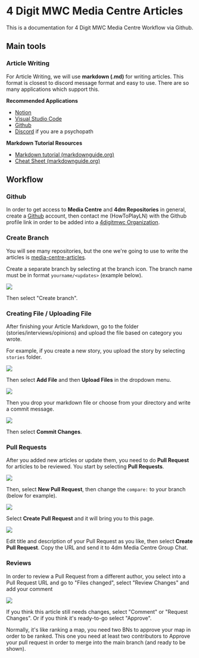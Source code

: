 # 4 Digit MWC Media Centre Articles

This is a documentation for 4 Digit MWC Media Centre Workflow via Github.

## Main tools

### Article Writing

For Article Writing, we will use **markdown (.md)** for writing articles. This format is closest to discord message format and easy to use. There are so many applications which support this.

**Recommended Applications**
- [Notion](https://www.notion.so/)
- [Visual Studio Code](https://code.visualstudio.com/)
- [Github](https://github.com/)
- [Discord](https://discord.com/) if you are a psychopath

**Markdown Tutorial Resources**
- [Markdown tutorial (markdownguide.org)](https://www.markdownguide.org/)
- [Cheat Sheet (markdownguide.org)](https://www.markdownguide.org/cheat-sheet/)

## Workflow

### Github

In order to get access to **Media Centre** and **4dm Repositories** in general, create a [Github](https://github.com/) account, then contact me (HowToPlayLN) with the Github profile link in order to be added into a [4digitmwc Organization](https://github.com/4digitmwc).

### Create Branch

You will see many repositories, but the one we're going to use to write the articles is [media-centre-articles](https://github.com/4digitmwc/media-centre-articles).

Create a separate branch by selecting at the branch icon. The branch name must be in format `yourname/<updates>` (example below).

![](https://cdn.discordapp.com/attachments/546525809440194560/1009835163632545915/unknown.png)

Then select "Create branch".

### Creating File / Uploading File

After finishing your Article Markdown, go to the folder (stories/interviews/opinions) and upload the file based on category you wrote.

For example, if you create a new story, you upload the story by selecting `stories` folder.

![](https://cdn.discordapp.com/attachments/546525809440194560/1009837843469844542/unknown.png)

Then select **Add File** and then **Upload Files** in the dropdown menu.

![](https://cdn.discordapp.com/attachments/546525809440194560/1009838181480415313/unknown.png)

Then you drop your markdown file or choose from your directory and write a commit message.

![](https://cdn.discordapp.com/attachments/546525809440194560/1009838767114309693/unknown.png)

Then select **Commit Changes**.

### Pull Requests

After you added new articles or update them, you need to do **Pull Request** for articles to be reviewed. You start by selecting **Pull Requests**.

![](https://cdn.discordapp.com/attachments/546525809440194560/1009839539717677216/unknown.png)

Then, select **New Pull Request**, then change the `compare:` to your branch (below for example).

![](https://cdn.discordapp.com/attachments/546525809440194560/1009839898469089321/unknown.png)

Select **Create Pull Request** and it will bring you to this page.

![](https://cdn.discordapp.com/attachments/546525809440194560/1009840139146641478/unknown.png)

Edit title and description of your Pull Request as you like, then select **Create Pull Request**. Copy the URL and send it to 4dm Media Centre Group Chat.

### Reviews

In order to review a Pull Request from a different author, you select into a Pull Request URL and go to "Files changed", select "Review Changes" and add your comment

![](https://cdn.discordapp.com/attachments/546525809440194560/1009842057034084352/unknown.png)

If you think this article still needs changes, select "Comment" or "Request Changes". Or if you think it's ready-to-go select "Approve".

Normally, it's like ranking a map, you need two BNs to approve your map in order to be ranked. This one you need at least two contributors to Approve your pull request in order to merge into the main branch (and ready to be shown).
